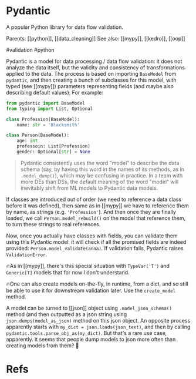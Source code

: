 # Pydantic

A popular Python library for data flow validation.

Parents: [[python]], [[data_cleaning]]
See also: [[mypy]], [[kedro]],  [[oop]]

#validation #python


Pydantic is a model for data processing / data flow validation: it does not analyze the data itself, but the validity and consistency of transformations applied to the data. The process is based on importing `BaseModel` from `pydantic`, and then creating a bunch of subclasses for this model, with typed (see [[mypy]]) parameters representing fields (and maybe also describing default values). For example:

```python
from pydantic import BaseModel
from typing import List, Optional

class Profession(BaseModel):
	name: str = 'Blacksmith'

class Person(BaseModel):
	age: int
    professoin: List[Profession]
    gender: Optional[str] = None
```
>  Pydantic consistently uses the word "model" to describe the data schema (say, by having this word in the names of its methods, as in `.model_dump()`), which may be confusing in practice. In a team with more DEs than DSs, the default meaning of the word "model" will inevitably shift from ML models to Pydantic data models.

If classes are introduced out of order (we need to reference a data class before it was defined), then same as in [[mypy]] we have to reference them by name, as strings (e.g. `'Profession'`). And then once they are finally loaded, we call `Person.model_rebuild()` on the model that reference them, to turn these strings to real references.

Now, once you actually have classes with fields, you can validate them using this Pydantic model: it will check if all the promised fields are indeed provided: `Person.model_validate(anna)`. If validation fails, Pydantic raises `ValidationError`.

🔥As in [[mypy]], there's this special situation with `TypeVar('T')` and `Generic[T]` models that for now I don't understand.

🔥One can also create models on-the-fly, in runtime, from a dict, and so still be able to use it for downstream validation later. Use the `create_model` method.

A model can be turned to [[json]] object using `.model_json_schema()` method (and then outputted as a json string using `json.dumps(model_as_json)` method on this json object. An opposite process apparently starts with `my_dict = json.loads(json_text)`, and then by calling `pydantic.tools.parse_obj_as(my_dict)`. But that's a rare use case, apparently. it seems that people dump models to json more often than creating models from them? 🧠

# Refs